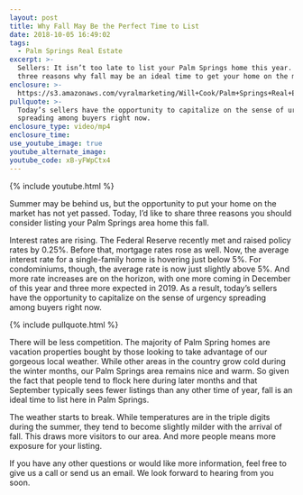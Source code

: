 ```yaml
---
layout: post
title: Why Fall May Be the Perfect Time to List
date: 2018-10-05 16:49:02
tags:
  - Palm Springs Real Estate
excerpt: >-
  Sellers: It isn’t too late to list your Palm Springs home this year. There are
  three reasons why fall may be an ideal time to get your home on the market.
enclosure: >-
  https://s3.amazonaws.com/vyralmarketing/Will+Cook/Palm+Springs+Real+Estate+Agent-+3+Reasons+to+Put+Your+Palm+Springs+Home+on+the+Market+This+Fall.mp4
pullquote: >-
  Today’s sellers have the opportunity to capitalize on the sense of urgency
  spreading among buyers right now.
enclosure_type: video/mp4
enclosure_time:
use_youtube_image: true
youtube_alternate_image:
youtube_code: xB-yFWpCtx4
---
```


{% include youtube.html %}

Summer may be behind us, but the opportunity to put your home on the market has not yet passed. Today, I’d like to share three reasons you should consider listing your Palm Springs area home this fall.

Interest rates are rising. The Federal Reserve recently met and raised policy rates by 0.25%. Before that, mortgage rates rose as well. Now, the average interest rate for a single-family home is hovering just below 5%. For condominiums, though, the average rate is now just slightly above 5%. And more rate increases are on the horizon, with one more coming in December of this year and three more expected in 2019. As a result, today’s sellers have the opportunity to capitalize on the sense of urgency spreading among buyers right now.

{% include pullquote.html %}

There will be less competition. The majority of Palm Spring homes are vacation properties bought by those looking to take advantage of our gorgeous local weather. While other areas in the country grow cold during the winter months, our Palm Springs area remains nice and warm. So given the fact that people tend to flock here during later months and that September typically sees fewer listings than any other time of year, fall is an ideal time to list here in Palm Springs.

The weather starts to break. While temperatures are in the triple digits during the summer, they tend to become slightly milder with the arrival of fall. This draws more visitors to our area. And more people means more exposure for your listing.

If you have any other questions or would like more information, feel free to give us a call or send us an email. We look forward to hearing from you soon.